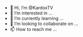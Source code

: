 - 👋 Hi, I’m @KardoxTV
- 👀 I’m interested in ...
- 🌱 I’m currently learning ...
- 💞️ I’m looking to collaborate on ...
- 📫 How to reach me ...

<!---
KardoxTV/KardoxTV is a ✨ special ✨ repository because its `README.md` (this file) appears on your GitHub profile.
You can click the Preview link to take a look at your changes.
--->
